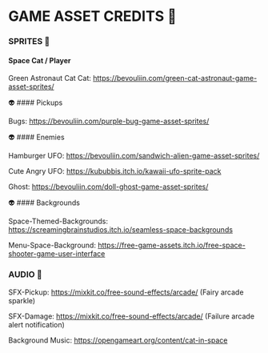  # GAME ASSET CREDITS 👾

### SPRITES 🐾

#### Space Cat / Player 

Green Astronaut Cat Cat: https://bevouliin.com/green-cat-astronaut-game-asset-sprites/

👽 #### Pickups 

Bugs: https://bevouliin.com/purple-bug-game-asset-sprites/

👽 #### Enemies 

Hamburger UFO: https://bevouliin.com/sandwich-alien-game-asset-sprites/

Cute Angry UFO: https://kububbis.itch.io/kawaii-ufo-sprite-pack

Ghost: https://bevouliin.com/doll-ghost-game-asset-sprites/

👽 #### Backgrounds 

Space-Themed-Backgrounds: https://screamingbrainstudios.itch.io/seamless-space-backgrounds

Menu-Space-Background: https://free-game-assets.itch.io/free-space-shooter-game-user-interface

### AUDIO 🐾

SFX-Pickup: https://mixkit.co/free-sound-effects/arcade/ (Fairy arcade sparkle)

SFX-Damage: https://mixkit.co/free-sound-effects/arcade/ (Failure arcade alert notification)

Background Music: https://opengameart.org/content/cat-in-space

